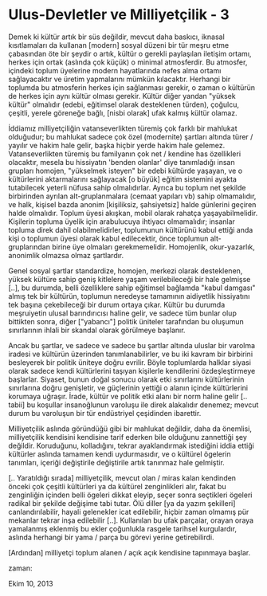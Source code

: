 # Ulus-Devletler ve Milliyetçilik - 3

Demek ki kültür artık bir süs değildir, mevcut daha baskıcı, iknasal kısıtlamaları da kullanan [modern] sosyal düzeni bir tür meşru etme çabasından öte bir şeydir o artık, kültür o gerekli paylaşılan iletişim ortamı, herkes için ortak (aslında çok küçük) o minimal atmosferdir. Bu atmosfer, içindeki toplum üyelerine modern hayatlarında nefes alma ortamı sağlayacaktır ve üretim yapmalarını mümkün kılacaktır. Herhangi bir toplumda bu atmosferin herkes için sağlanması gerekir, o zaman o kültürün de herkes için aynı kültür olması gerekir. Kültür diğer yandan "yüksek kültür" olmalıdır (edebi, eğitimsel olarak desteklenen türden), çoğulcu, çeşitli, yerele göreneğe bağlı, [nisbi olarak] ufak kalmış kültür olamaz.

İddiamız milliyetçiliğin vatanseverlikten türemiş çok farklı bir mahlukat olduğudur; bu mahlukat sadece çok özel (modernite) şartları altında türer / yayılır ve hakim hale gelir, başka hiçbir yerde hakim hale gelemez. Vatanseverlikten türemiş bu familyanın çok net / kendine has özellikleri olacaktır, mesela bu hissiyatın 'benden olanlar' diye tanımladığı insan grupları homojen, "yükselmek isteyen" bir edebi kültürde yaşayan, ve o kültürlerini aktarmalarını sağlayacak [o büyük] eğitim sistemini ayakta tutabilecek yeterli nüfusa sahip olmalıdırlar. Ayrıca bu toplum net şekilde birbirinden ayrılan alt-gruplanmalara (cemaat yapıları vb) sahip olmamalıdır, ve halk, kişisel bazda anonim [kişiliksiz, şahsiyetsiz] halde günlerini geçiren halde olmalıdır. Toplum üyesi akışkan, mobil olarak rahatça yaşayabilmelidir. Kişilerin topluma üyelik için arabulucuya ihtiyacı olmamalıdır; insanlar topluma direk dahil olabilmelidirler, toplumunun kültürünü kabul ettiği anda kişi o toplumun üyesi olarak kabul edilecektir, önce toplumun alt-gruplarından birine üye olmaları gerekmemelidir. Homojenlik, okur-yazarlık, anonimlik olmazsa olmaz şartlardır.

Genel sosyal şartlar standardize, homojen, merkezi olarak desteklenen, yüksek kültüre sahip geniş kitlelere yaşam verilebileceği bir hale gelmişse [..], bu durumda, belli özelliklere sahip eğitimsel bağlamda "kabul damgası" almış tek bir kültürün, toplumun neredeyse tamamının aidiyetlik hissiyatını tek başına çekebileceği bir durum ortaya çıkar. Kültür bu durumda meşruiyetin ulusal barındırıcısı haline gelir, ve sadece tüm bunlar olup bittikten sonra, diğer ["yabancı"] politik üniteler tarafından bu oluşumun sınırlarının ihlali bir skandal olarak görülmeye başlanır.

Ancak bu şartlar, ve sadece ve sadece bu şartlar altında uluslar bir varolma iradesi ve kültürün üzerinden tanımlanabilirler, ve bu iki kavram bir birbirini besleyerek bir politik üniteye doğru evrilir. Böyle toplumlarda halklar siyasi olarak sadece kendi kültürlerini taşıyan kişilerle kendilerini özdeşleştirmeye başlarlar. Siyaset, bunun doğal sonucu olarak etki sınırlarını kültürlerinin sınırlarına doğru genişletir, ve güçlerinin yettiği o alanın içinde kültürlerini korumaya uğraşır. İrade, kültür ve politik etki alanı bir norm haline gelir [.. tabii] bu koşullar insanoğlunun varoluşu ile direk alakalıdır denemez; mevcut durum bu varoluşun bir tür endüstriyel çeşidinden ibarettir.

Milliyetçilik aslında göründüğü gibi bir mahlukat değildir, daha da önemlisi, milliyetçilik kendisini kendisine tarif ederken bile olduğunu zannettiği şey değildir. Koruduğunu, kolladığını, tekrar ayaklandırmak istediğini iddia ettiği kültürler aslında tamamen kendi uydurmasıdır, ve o kültürel ögelerin tanımları, içeriği değiştirile değiştirile artık tanınmaz hale gelmiştir.

[.. Yaratıldığı sırada] milliyetçilik, mevcut olan / miras kalan kendinden önceki çok çeşitli kültürleri ya da kültürel zenginlikleri alır, fakat bu zenginliğin içinden belli ögeleri dikkat eleyip, seçer sonra seçtikleri ögeleri radikal bir şekilde değişime tabi tutar. Ölü diller [ya da yazım şekilleri] canlandırılabilir, hayali gelenekler icat edilebilir, hiçbir zaman olmamış pür mekanlar tekrar inşa edilebilir [..]. Kullanılan bu ufak parçalar, orayan oraya yamalanmış eklenmiş bu ekler çoğunlukla rasgele tarihsel kurgulardır, aslında herhangi bir yama / parça bu görevi yerine getirebilirdi.

[Ardından] milliyetçi toplum alanen / açık açık kendisine tapınmaya başlar.







zaman:

Ekim 10, 2013










